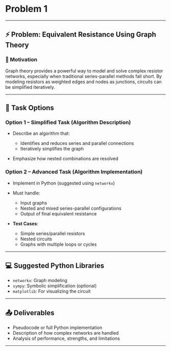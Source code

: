 # Problem 1



---

## ⚡ Problem: Equivalent Resistance Using Graph Theory

### 🎯 Motivation

Graph theory provides a powerful way to model and solve complex resistor networks, especially when traditional series-parallel methods fall short. By modeling resistors as weighted edges and nodes as junctions, circuits can be simplified iteratively.

---

## 🧠 Task Options

### **Option 1 – Simplified Task (Algorithm Description)**

* Describe an algorithm that:

  * Identifies and reduces series and parallel connections
  * Iteratively simplifies the graph
* Emphasize how nested combinations are resolved

### **Option 2 – Advanced Task (Algorithm Implementation)**

* Implement in Python (suggested using `networkx`)

* Must handle:

  * Input graphs
  * Nested and mixed series-parallel configurations
  * Output of final equivalent resistance

* **Test Cases**:

  * Simple series/parallel resistors
  * Nested circuits
  * Graphs with multiple loops or cycles

---

## 💻 Suggested Python Libraries

* `networkx`: Graph modeling
* `sympy`: Symbolic simplification (optional)
* `matplotlib`: For visualizing the circuit

---

## 📤 Deliverables

* Pseudocode or full Python implementation
* Description of how complex networks are handled
* Analysis of performance, strengths, and limitations

---


